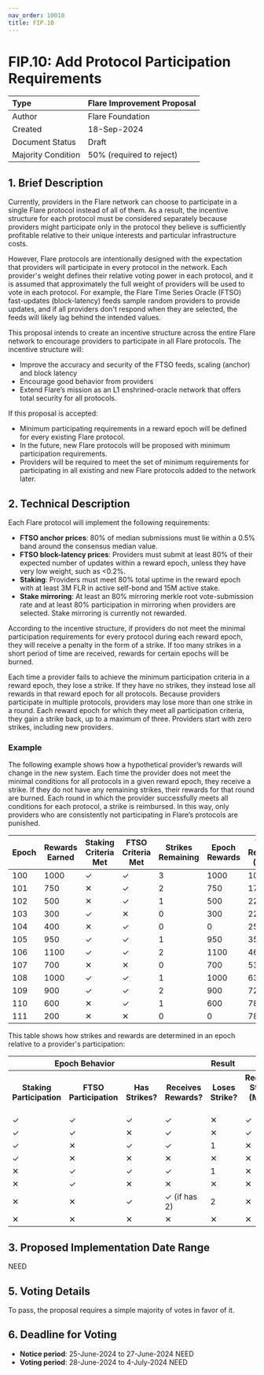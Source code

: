 ```yaml
---
nav_order: 10010
title: FIP.10
---
```


# FIP.10: Add Protocol Participation Requirements

| Type               | Flare Improvement Proposal |
| :----------------- | :------------------------- |
| Author             | Flare Foundation           |
| Created            | 18-Sep-2024                |
| Document Status    | Draft                      |
| Majority Condition | 50% (required to reject)   |

## 1. Brief Description

Currently, providers in the Flare network can choose to participate in a single Flare protocol instead of all of them.
As a result, the incentive structure for each protocol must be considered separately because providers might participate only in the protocol they believe is sufficiently profitable relative to their unique interests and particular infrastructure costs.

However, Flare protocols are intentionally designed with the expectation that providers will participate in every protocol in the network.
Each provider's weight defines their relative voting power in each protocol, and it is assumed that approximately the full weight of providers will be used to vote in each protocol.
For example, the Flare Time Series Oracle (FTSO) fast-updates (block-latency) feeds sample random providers to provide updates, and if all providers don't respond when they are selected, the feeds will likely lag behind the intended values.

This proposal intends to create an incentive structure across the entire Flare network to encourage providers to participate in all Flare protocols.
The incentive structure will:

* Improve the accuracy and security of the FTSO feeds, scaling (anchor) and block latency
* Encourage good behavior from providers
* Extend Flare’s mission as an L1 enshrined-oracle network that offers total security for all protocols.

If this proposal is accepted:

* Minimum participating requirements in a reward epoch will be defined for every existing Flare protocol.
* In the future, new Flare protocols will be proposed with minimum participation requirements.
* Providers will be required to meet the set of minimum requirements for participating in all existing and new Flare protocols added to the network later.

## 2. Technical Description

Each Flare protocol will implement the following requirements:

* **FTSO anchor prices**: 80% of median submissions must lie within a 0.5% band around the consensus median value.
* **FTSO block-latency prices**: Providers must submit at least 80% of their expected number of updates within a reward epoch, unless they have very low weight, such as <0.2%.
* **Staking**: Providers must meet 80% total uptime in the reward epoch with at least 3M FLR in active self-bond and 15M active stake.
* **Stake mirroring**: At least an 80% mirroring merkle root vote-submission rate and at least 80% participation in mirroring when providers are selected. Stake mirroring is currently not rewarded.

According to the incentive structure, if providers do not meet the minimal participation requirements for every protocol during each reward epoch, they will receive a penalty in the form of a strike.
If too many strikes in a short period of time are received, rewards for certain epochs will be burned.

Each time a provider fails to achieve the minimum participation criteria in a reward epoch, they lose a strike. If they have no strikes, they instead lose all rewards in that reward epoch for all protocols. Because providers participate in multiple protocols, providers may lose more than one strike in a round.
Each reward epoch for which they meet all participation criteria, they gain a strike back, up to a maximum of three. Providers start with zero strikes, including new providers.

### Example

The following example shows how a hypothetical provider’s rewards will change in the new system. Each time the provider does not meet the minimal conditions for all protocols in a given reward epoch, they receive a strike. If they do not have any remaining strikes, their rewards for that round are burned. Each round in which the provider successfully meets all conditions for each protocol, a strike is reimbursed. In this way, only providers who are consistently not participating in Flare’s protocols are punished.

| Epoch | Rewards Earned | Staking Criteria Met | FTSO Criteria Met | Strikes Remaining | Epoch Rewards | Total Rewards (New) | Total Rewards (Old) |
|-------|----------------|----------------------|-------------------|-------------------|---------------|---------------------|---------------------|
| 100   | 1000           | &#x2713;             | &#x2713;          | 3                 | 1000          | 1000                | 1000                |
| 101   | 750            | &#x2715;             | &#x2713;          | 2                 | 750           | 1750                | 1750                |
| 102   | 500            | &#x2715;             | &#x2713;          | 1                 | 500           | 2250                | 2250                |
| 103   | 300            | &#x2713;             | &#x2715;          | 0                 | 300           | 2250                | 2250                |
| 104   | 400            | &#x2715;             | &#x2713;          | 0                 | 0             | 2550                | 2950                |
| 105   | 950            | &#x2713;             | &#x2713;          | 1                 | 950           | 3500                | 3900                |
| 106   | 1100           | &#x2713;             | &#x2713;          | 2                 | 1100          | 4600                | 5000                |
| 107   | 700            | &#x2715;             | &#x2715;          | 0                 | 700           | 5300                | 5700                |
| 108   | 1000           | &#x2713;             | &#x2713;          | 1                 | 1000          | 6300                | 6700                |
| 109   | 900            | &#x2713;             | &#x2713;          | 2                 | 900           | 7200                | 7600                |
| 110   | 600            | &#x2715;             | &#x2713;          | 1                 | 600           | 7800                | 8400                |
| 111   | 200            | &#x2715;             | &#x2715;          | 0                 | 0             | 7800                | 8600                |

This table shows how strikes and rewards are determined in an epoch relative to a provider's participation:

<table>
  <tr>
    <th colspan="3" scope="colgroup">Epoch Behavior</th>
    <th colspan="3" scope="colgroup">Result</th>
  </tr>
  <tr>
    <th scope="col">Staking Participation</th>
    <th scope="col">FTSO Participation</th>
    <th scope="col">Has Strikes?</th>
    <th scope="col">Receives Rewards?</th>
    <th scope="col">Loses Strike?</th>
    <th scope="col">Recovers Strike? (Max is 3)</th>
  </tr>
  <tr>
    <td>&#x2713;</td>
    <td>&#x2713;</td>
    <td>&#x2713;</td>
    <td>&#x2713;</td>
    <td>&#x2715;</td>
    <td>&#x2713;</td>
  </tr>
  <tr>
    <td>&#x2713;</td>
    <td>&#x2713;</td>
    <td>&#x2715;</td>
    <td>&#x2713;</td>
    <td>&#x2715;</td>
    <td>&#x2713;</td>
  </tr>
  <tr>
    <td>&#x2713;</td>
    <td>&#x2715;</td>
    <td>&#x2713;</td>
    <td>&#x2713;</td>
    <td>1</td>
    <td>&#x2715;</td>
  </tr>
  <tr>
    <td>&#x2713;</td>
    <td>&#x2715;</td>
    <td>&#x2715;</td>
    <td>&#x2715;</td>
    <td>&#x2715;</td>
    <td>&#x2715;</td>
  </tr>
  <tr>
    <td>&#x2715;</td>
    <td>&#x2713;</td>
    <td>&#x2713;</td>
    <td>&#x2713;</td>
    <td>1</td>
    <td>&#x2715;</td>
  </tr>
  <tr>
    <td>&#x2715;</td>
    <td>&#x2713;</td>
    <td>&#x2715;</td>
    <td>&#x2715;</td>
    <td>&#x2715;</td>
    <td>&#x2715;</td>
  </tr>
  <tr>
    <td>&#x2715;</td>
    <td>&#x2715;</td>
    <td>&#x2713;</td>
    <td>&#x2713; (if has 2)</td>
    <td>2</td>
    <td>&#x2715;</td>
  </tr>
  <tr>
    <td>&#x2715;</td>
    <td>&#x2715;</td>
    <td>&#x2715;</td>
    <td>&#x2715;</td>
    <td>&#x2715;</td>
    <td>&#x2715;</td>
  </tr>
</table>

## 3. Proposed Implementation Date Range

NEED

## 5. Voting Details

To pass, the proposal requires a simple majority of votes in favor of it.

## 6. Deadline for Voting

* **Notice period**: 25-June-2024 to 27-June-2024 NEED
* **Voting period**: 28-June-2024 to 4-July-2024 NEED
